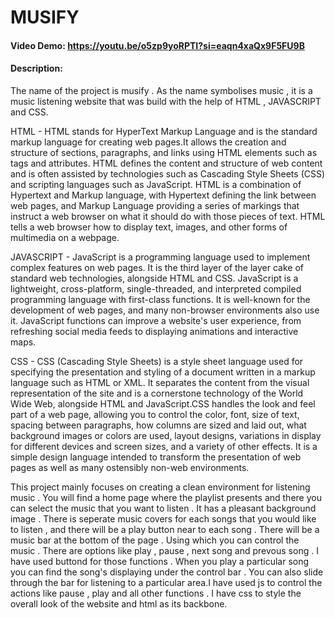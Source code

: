 # MUSIFY
#### Video Demo: https://youtu.be/o5zp9yoRPTI?si=eaqn4xaQx9F5FU9B
#### Description:

The name of the project is musify . As the name symbolises music , it is a music listening website that was build with the help of HTML , JAVASCRIPT and CSS.

HTML - HTML stands for HyperText Markup Language and is the standard markup language for creating web pages.It allows the creation and structure of sections, paragraphs, and links using HTML elements such as tags and attributes. HTML defines the content and structure of web content and is often assisted by technologies such as Cascading Style Sheets (CSS) and scripting languages such as JavaScript. HTML is a combination of Hypertext and Markup language, with Hypertext defining the link between web pages, and Markup Language providing a series of markings that instruct a web browser on what it should do with those pieces of text. HTML tells a web browser how to display text, images, and other forms of multimedia on a webpage.

JAVASCRIPT - JavaScript is a programming language used to implement complex features on web pages. It is the third layer of the layer cake of standard web technologies, alongside HTML and CSS. JavaScript is a lightweight, cross-platform, single-threaded, and interpreted compiled programming language with first-class functions. It is well-known for the development of web pages, and many non-browser environments also use it. JavaScript functions can improve a website's user experience, from refreshing social media feeds to displaying animations and interactive maps.

CSS - CSS (Cascading Style Sheets) is a style sheet language used for specifying the presentation and styling of a document written in a markup language such as HTML or XML. It separates the content from the visual representation of the site and is a cornerstone technology of the World Wide Web, alongside HTML and JavaScript.CSS handles the look and feel part of a web page, allowing you to control the color, font, size of text, spacing between paragraphs, how columns are sized and laid out, what background images or colors are used, layout designs, variations in display for different devices and screen sizes, and a variety of other effects. It is a simple design language intended to transform the presentation of web pages as well as many ostensibly non-web environments.

This project mainly focuses on creating a clean environment for listening music . You will find a home page where the playlist presents and there you can select the music that you want to listen . It has a pleasant background image .
There is seperate music covers for each songs that you would like to listen , and there will be a play button near to each song . There will be a music bar at the bottom of the page . Using which you can control the music . There are options like play , pause , next song and prevous song . I have used buttond for those functions . When you play a particular song you can find the song's displaying under the control bar . You can also slide through the bar for listening to a particular area.I have used js to control the actions like pause , play and all other functions . I have css to style the overall look of the website and html as its backbone.